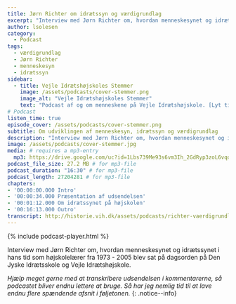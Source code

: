 ```yaml
---
title: Jørn Richter om idrætssyn og værdigrundlag
excerpt: "Interview med Jørn Richter om, hvordan menneskesynet og idrætssynet i hans tid som højskolelærer fra 1973 - 2005 blev sat på dagsorden på Den Jyske Idrætsskole og Vejle Idrætshøjskole."
author: lsolesen
category:
  - Podcast
tags:
  - værdigrundlag
  - Jørn Richter
  - menneskesyn
  - idrætssyn
sidebar:
  - title: Vejle Idrætshøjskoles Stemmer
    image: /assets/podcasts/cover-stemmer.png
    image_alt: "Vejle Idrætshøjskoles Stemmer"
    text: "Podcast af og om menneskene på Vejle Idrætshøjskole. [Lyt til flere afsnit](/podcast/)"
# Podcast
listen_time: true
episode_cover: /assets/podcasts/cover-stemmer.png
subtitle: Om udviklingen af menneskesyn, idrætssyn og værdigrundlag
description: "Interview med Jørn Richter om, hvordan menneskesynet og idrætssynet i hans tid som højskolelærer fra 1973 - 2005 blev sat på dagsorden på Den Jyske Idrætsskole og Vejle Idrætshøjskole."
image: /assets/podcasts/cover-stemmer.jpg
media: # requires a mp3-entry
  mp3: https://drive.google.com/uc?id=1Lbs739Me93s6vm3Ih_2GdRyp3zoL6vqq
podcast_file_size: 27.2 MB # for mp3-file
podcast_duration: "16:30" # for mp3-file
podcast_length: 27204281 # for mp3-file
chapters:
- '00:00:00.000 Intro'
- '00:00:34.000 Præsentation af udsendelsen'
- '00:01:12.000 Om idrætssynet på højskolen'
- '00:16:13.000 Outro'
transcript: http://historie.vih.dk/assets/podcasts/richter-vaerdigrundlag.txt
---
```


{% include podcast-player.html %}

Interview med Jørn Richter om, hvordan menneskesynet og idrætssynet i hans tid som højskolelærer fra 1973 - 2005 blev sat på dagsorden på Den Jyske Idrætsskole og Vejle Idrætshøjskole.

_Hjælp meget gerne med at transkribere udsendelsen i kommentarerne, så podcastet bliver endnu lettere at bruge. Så har jeg nemlig tid til at lave endnu flere spændende afsnit i føljetonen._
{: .notice--info}
